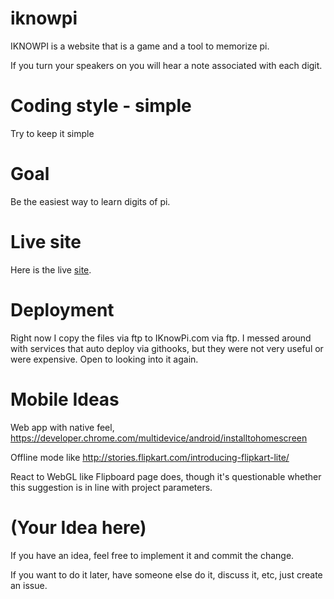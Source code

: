 # iknowpi

IKNOWPI is a website that is a game and a tool to memorize pi.

If you turn your speakers on you will hear a note associated with each digit.



# Coding style - simple

Try to keep it simple

# Goal
Be the easiest way to learn digits of pi.



# Live site
Here is the live [site](http://iknowpi.com/ "I KNOW PI").



# Deployment
Right now I copy the files via ftp to IKnowPi.com via ftp. I messed around with services that auto deploy via githooks, but they were not very useful or were expensive. Open to looking into it again.


# Mobile Ideas

Web app with native feel, https://developer.chrome.com/multidevice/android/installtohomescreen

Offline mode like http://stories.flipkart.com/introducing-flipkart-lite/

React to WebGL like Flipboard page does, though it's questionable whether this suggestion is in line with project parameters.




# (Your Idea here)

If you have an idea, feel free to implement it and commit the change.

If you want to do it later, have someone else do it, discuss it, etc, just create an issue.


